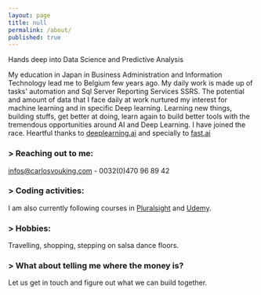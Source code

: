 ```yaml
---
layout: page
title: null
permalink: /about/
published: true
---
```


Hands deep into Data Science and Predictive Analysis

   My education in Japan in Business Administration and Information Technology lead me to Belgium few years ago.  My daily work is made up of tasks' automation and Sql Server Reporting Services SSRS. The potential and amount of data that I face daily at work nurtured my interest for machine learning and in specific Deep learning. 
 Learning new things, building stuffs, get better at doing, learn again to build better tools with the tremendous opportunities around AI and Deep Learning. I have joined the race.
Heartful thanks to [deeplearning.ai](http://deeplearning.ai) and specially to [fast.ai](http://fast.ai)



### > Reaching out to me:

[infos@carlosvouking.com](mailto:infos@carlosvouking.com) - 0032(0)470 96 89 42

### > Coding activities:

I am also currently following courses in [Pluralsight](http://pluralsight.com) and [Udemy](http://udemy.com).


### > Hobbies:

Travelling, shopping, stepping on salsa dance floors.



### > What about telling me where the money is?

Let us get in touch and figure out what we can build together.
